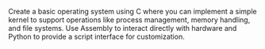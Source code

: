 Create a basic operating system using C where you can implement a simple kernel to support operations like process management, memory handling, and file systems. Use Assembly to interact directly with hardware and Python to provide a script interface for customization.
